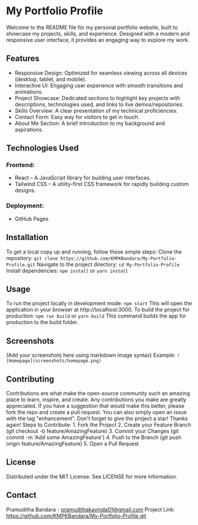 # My Portfolio Profile

Welcome to the README file for my personal portfolio website, built to showcase my projects, skills, and experience. Designed with a modern and responsive user interface, it provides an engaging way to explore my work.

## Features

- Responsive Design: Optimized for seamless viewing across all devices (desktop, tablet, and mobile).
- Interactive UI: Engaging user experience with smooth transitions and animations.
- Project Showcase: Dedicated sections to highlight key projects with descriptions, technologies used, and links to live demos/repositories.
- Skills Overview: A clear presentation of my technical proficiencies.
- Contact Form: Easy way for visitors to get in touch.
- About Me Section: A brief introduction to my background and aspirations.

## Technologies Used

### Frontend:

- React – A JavaScript library for building user interfaces.
- Tailwind CSS – A utility-first CSS framework for rapidly building custom designs.

### Deployment:

- GitHub Pages

## Installation

To get a local copy up and running, follow these simple steps: Clone the repository: `git clone https://github.com/KMPKBandara/My-Portfolio-Profile.git` Navigate to the project directory: `cd My-Portfolio-Profile` Install dependencies: `npm install` or `yarn install`

## Usage

To run the project locally in development mode: `npm start` This will open the application in your browser at http://localhost:3000. To build the project for production: `npm run build` or `yarn build` This command builds the app for production to the build folder.

## Screenshots

(Add your screenshots here using markdown image syntax) Example: `![Homepage](screenshots/homepage.png)`

## Contributing

Contributions are what make the open-source community such an amazing place to learn, inspire, and create. Any contributions you make are greatly appreciated. If you have a suggestion that would make this better, please fork the repo and create a pull request. You can also simply open an issue with the tag "enhancement". Don't forget to give the project a star! Thanks again! Steps to Contribute: 1. Fork the Project 2. Create your Feature Branch (git checkout -b feature/AmazingFeature) 3. Commit your Changes (git commit -m 'Add some AmazingFeature') 4. Push to the Branch (git push origin feature/AmazingFeature) 5. Open a Pull Request

## License

Distributed under the MIT License. See LICENSE for more information.

## Contact

Pramuditha Bandara - pramudithakavinda01@gmail.com Project Link: https://github.com/KMPKBandara/My-Portfolio-Profile.git
